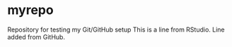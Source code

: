 # myrepo
Repository for testing my Git/GitHub setup
This is a line from RStudio.
Line added from GitHub.
